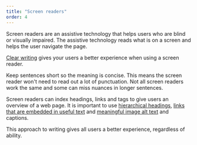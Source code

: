 ```yaml
---
title: "Screen readers"
order: 4
---
```


Screen readers are an assistive technology that helps users who are blind or visually impaired. The assistive technology reads what is on a screen and helps the user navigate the page.

[Clear writing](/az-indexes/p.html#plain-english) gives your users a better experience when using a screen reader.

Keep sentences short so the meaning is concise. This means the screen reader won't need to read out a lot of punctuation. Not all screen readers work the same and some can miss nuances in longer sentences.

Screen readers can index headings, links and tags to give users an overview of a web page. It is important to use [hierarchical headings](/az-indexes/h.html#headings-and-subheadings), [links that are embedded in useful text](/az-indexes/h.html#hyperlinks) and [meaningful image alt text](/az-indexes/a.html#alt-text) and captions.

This approach to writing gives all users a better experience, regardless of ability.
